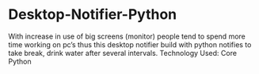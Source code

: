 # Desktop-Notifier-Python
With increase in use of big screens (monitor) people tend to spend more time working on pc’s thus this desktop  notifier build with python notifies to take break, drink water after several intervals. 
Technology Used:
Core Python
